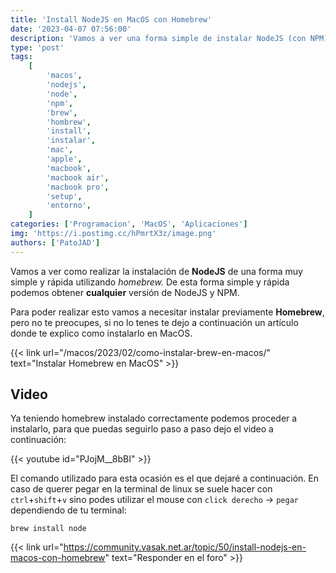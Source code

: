 ```yaml
---
title: 'Install NodeJS en MacOS con Homebrew'
date: '2023-04-07 07:56:00'
description: 'Vamos a ver una forma simple de instalar NodeJS (con NPM) en MacOS usando Homebrew'
type: 'post'
tags:
    [
        'macos',
        'nodejs',
        'node',
        'npm',
        'brew',
        'hombrew',
        'install',
        'instalar',
        'mac',
        'apple',
        'macbook',
        'macbook air',
        'macbook pro',
        'setup',
        'entorno',
    ]
categories: ['Programacion', 'MacOS', 'Aplicaciones']
img: 'https://i.postimg.cc/hPmrtX3z/image.png'
authors: ['PatoJAD']
---
```


Vamos a ver como realizar la instalación de **NodeJS** de una forma muy simple y rápida utilizando _homebrew._ De esta forma simple y rápida podemos obtener **cualquier** versión de NodeJS y NPM.

Para poder realizar esto vamos a necesitar instalar previamente **Homebrew**, pero no te preocupes, si no lo tenes te dejo a continuación un artículo donde te explico como instalarlo en MacOS.

{{< link url="/macos/2023/02/como-instalar-brew-en-macos/" text="Instalar Homebrew en MacOS" >}}

## Video

Ya teniendo homebrew instalado correctamente podemos proceder a instalarlo, para que puedas seguirlo paso a paso dejo el video a continuación:

{{< youtube id="PJojM__8bBI" >}}

El comando utilizado para esta ocasión es el que dejaré a continuación. En caso de querer pegar en la terminal de linux se suele hacer con `ctrl`+`shift`+`v` sino podes utilizar el mouse con `click derecho` -> `pegar` dependiendo de tu terminal:

```shell
brew install node
```

{{< link url="https://community.vasak.net.ar/topic/50/install-nodejs-en-macos-con-homebrew" text="Responder en el foro" >}}
